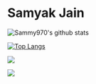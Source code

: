 # Samyak Jain

![Sammy970's github stats](https://github-readme-stats.vercel.app/api?username=Sammy970&theme=midnight-purple&show_icons=true&hide_border=true)

[![Top Langs](https://github-readme-stats.vercel.app/api/top-langs/?username=Sammy970&langs_count=8&theme=midnight-purple&hide_border=true&layout=compact)](https://github.com/anuraghazra/github-readme-stats)

![](https://img.shields.io/badge/OS-Windows-informational?style=for-the-badge&logo=windows&logoColor=white&color=blueviolet)

![](https://img.shields.io/badge/Favourite_Coding_Language-JavaScript-informational?style=for-the-badge&logo=gnu-bash&logoColor=white&color=blueviolet)
